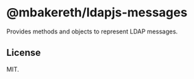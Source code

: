 # @mbakereth/ldapjs-messages

Provides methods and objects to represent LDAP messages.

## License

MIT.
